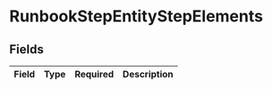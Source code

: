 # RunbookStepEntityStepElements


## Fields

| Field       | Type        | Required    | Description |
| ----------- | ----------- | ----------- | ----------- |